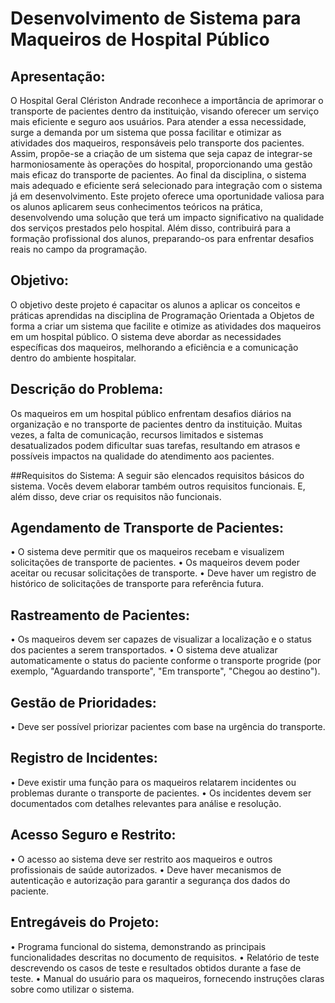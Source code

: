 # Desenvolvimento de Sistema para Maqueiros de Hospital Público

## Apresentação:
O Hospital Geral Clériston Andrade reconhece a importância de aprimorar o
transporte de pacientes dentro da instituição, visando oferecer um serviço mais
eficiente e seguro aos usuários. Para atender a essa necessidade, surge a
demanda por um sistema que possa facilitar e otimizar as atividades dos
maqueiros, responsáveis pelo transporte dos pacientes.
Assim, propõe-se a criação de um sistema que seja capaz de integrar-se
harmoniosamente às operações do hospital, proporcionando uma gestão mais
eficaz do transporte de pacientes. Ao final da disciplina, o sistema mais
adequado e eficiente será selecionado para integração com o sistema já em
desenvolvimento.
Este projeto oferece uma oportunidade valiosa para os alunos aplicarem seus
conhecimentos teóricos na prática, desenvolvendo uma solução que terá um
impacto significativo na qualidade dos serviços prestados pelo hospital. Além
disso, contribuirá para a formação profissional dos alunos, preparando-os para
enfrentar desafios reais no campo da programação.

## Objetivo:
O objetivo deste projeto é capacitar os alunos a aplicar os conceitos e práticas
aprendidas na disciplina de Programação Orientada a Objetos de forma a criar
um sistema que facilite e otimize as atividades dos maqueiros em um hospital
público. O sistema deve abordar as necessidades específicas dos maqueiros,
melhorando a eficiência e a comunicação dentro do ambiente hospitalar.

## Descrição do Problema:
Os maqueiros em um hospital público enfrentam desafios diários na organização
e no transporte de pacientes dentro da instituição. Muitas vezes, a falta de
comunicação, recursos limitados e sistemas desatualizados podem dificultar
suas tarefas, resultando em atrasos e possíveis impactos na qualidade do
atendimento aos pacientes.

##Requisitos do Sistema:
A seguir são elencados requisitos básicos do sistema. Vocês devem elaborar
também outros requisitos funcionais. E, além disso, deve criar os requisitos não
funcionais.

## Agendamento de Transporte de Pacientes:
• O sistema deve permitir que os maqueiros recebam e visualizem
solicitações de transporte de pacientes.
• Os maqueiros devem poder aceitar ou recusar solicitações de transporte.
• Deve haver um registro de histórico de solicitações de transporte para
referência futura.

## Rastreamento de Pacientes:
• Os maqueiros devem ser capazes de visualizar a localização e o status
dos pacientes a serem transportados.
• O sistema deve atualizar automaticamente o status do paciente conforme
o transporte progride (por exemplo, "Aguardando transporte", "Em
transporte", "Chegou ao destino").

## Gestão de Prioridades:
• Deve ser possível priorizar pacientes com base na urgência do transporte.

## Registro de Incidentes:
• Deve existir uma função para os maqueiros relatarem incidentes ou
problemas durante o transporte de pacientes.
• Os incidentes devem ser documentados com detalhes relevantes para
análise e resolução.

## Acesso Seguro e Restrito:
• O acesso ao sistema deve ser restrito aos maqueiros e outros
profissionais de saúde autorizados.
• Deve haver mecanismos de autenticação e autorização para garantir a
segurança dos dados do paciente.

## Entregáveis do Projeto:
• Programa funcional do sistema, demonstrando as principais
funcionalidades descritas no documento de requisitos.
• Relatório de teste descrevendo os casos de teste e resultados obtidos
durante a fase de teste.
• Manual do usuário para os maqueiros, fornecendo instruções claras sobre
como utilizar o sistema.
